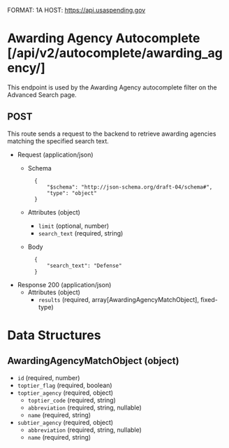 FORMAT: 1A
HOST: https://api.usaspending.gov

# Awarding Agency Autocomplete [/api/v2/autocomplete/awarding_agency/]

This endpoint is used by the Awarding Agency autocomplete filter on the Advanced Search page.

## POST

This route sends a request to the backend to retrieve awarding agencies matching the specified search text.

+ Request (application/json)
    + Schema

            {
                "$schema": "http://json-schema.org/draft-04/schema#",
                "type": "object"
            }

    + Attributes (object)
        + `limit` (optional, number)
        + `search_text` (required, string)
    + Body

            {
                "search_text": "Defense"
            }

+ Response 200 (application/json)
    + Attributes (object)
        + `results` (required, array[AwardingAgencyMatchObject], fixed-type)

# Data Structures

## AwardingAgencyMatchObject (object)
+ `id` (required, number)
+ `toptier_flag` (required, boolean)
+ `toptier_agency` (required, object)
    + `toptier_code` (required, string)
    + `abbreviation` (required, string, nullable)
    + `name` (required, string)
+ `subtier_agency` (required, object)
    + `abbreviation` (required, string, nullable)
    + `name` (required, string)
